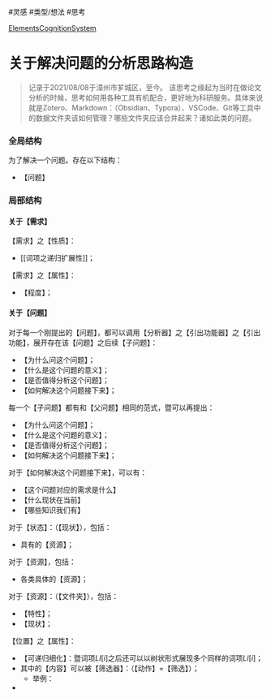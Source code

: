 #灵感 
#类型/想法
#思考

[ElementsCognitionSystem](ElementsCognitionSystem.md)

# 关于解决问题的分析思路构造

> 记录于2021/08/08于漳州市芗城区，至今。
> 该思考之缘起为当时在做论文分析的时候，思考如何用各种工具有机配合，更好地为科研服务。具体来说就是Zotero、Markdown：（Obsidian、Typora）、VSCode、Git等工具中的数据文件夹该如何管理？哪些文件夹应该合并起来？诸如此类的问题。



### 全局结构

为了解决一个问题。存在以下结构：
- 【问题】

### 局部结构

#### 关于【需求】

【需求】之【性质】：
- [[词项之递归扩展性]]；

【需求】之【属性】：
- 【程度】；


#### 关于【问题】

对于每一个刚提出的【问题】，都可以调用【分析器】之【引出功能器】之【引出功能】，展开存在该【问题】之后续【子问题】：
- 【为什么问这个问题】；
- 【什么是这个问题的意义】；
- 【是否值得分析这个问题】；
- 【如何解决这个问题接下来】；

每一个【子问题】都有和【父问题】相同的范式，暨可以再提出：
- 【为什么问这个问题】；
- 【什么是这个问题的意义】；
- 【是否值得分析这个问题】；
- 【如何解决这个问题接下来】；

对于【如何解决这个问题接下来】，可以有：
- 【这个问题对应的需求是什么】
- 【什么现状在当前】
- 【哪些知识我们有】



对于【状态】：（【现状】），包括：
- 具有的【资源】；


对于【资源】，包括：
- 各类具体的【资源】；


对于【资源】：（【文件夹】），包括：
- 【特性】；
- 【现状】；


【位置】之【属性】：
- 【可递归细化】：暨词项$LI[i]$之后还可以以树状形式展现多个同样的词项$LI[i]$；
- 其中的【内容】可以被【筛选器】：（【动作】=【筛选】）；
    - 举例：
- 